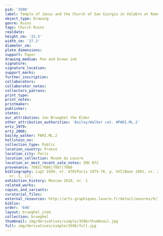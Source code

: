 ```yaml
---
pid: '3596'
label: Temple of Janus and the Church of San Giorgio in Valabro at Rome
object_type: Drawing
genre: Ruins
tags: Church Ruins
realdate: 
height_cm: '22.5'
width_cm: '27.3'
diameter_cm: 
plate_dimensions: 
support: Paper
drawing_medium: Pen and brown ink
signature: 
signature_location: 
support_marks: 
further_inscription: 
collaborators: 
collaborator_notes: 
collectors_patrons: 
print_type: 
print_notes: 
printmaker: 
publisher: 
states: 
our_attribution: Jan Brueghel the Elder
other_attribution_authorities: 'Bailey/Walker cat. #PARI.ML.2'
ertz_1979: 
ertz_2008: 
bailey_walker: PARI.ML.2
hollstein_no: 
collection_type: Public
location_country: France
location_city: Paris
location_collection: Musée du Louvre
location_or_most_recent_sale_notes: INV 872
provenance: 7085|7086|7087|7088
bibliography: Lugt 1949, nr. 470|Paris 1975-76, p. XVI|Boon 1992, nr. 23|Moscow 2010,
  nr. 1, ill.
exhibition_history: Moscow 2010, nr. 1
related_works: 
copies_and_variants: 
curatorial_files: 
external_resources: http://arts-graphiques.louvre.fr/detail/oeuvres/9/1414-Le-temple-de-Janus-et-leglise-San-Giorgio-in-Valabro-a-Rome
biblio: 
order: '646'
layout: brueghel_item
collection: brueghel
thumbnail: img/derivatives/simple/3596/thumbnail.jpg
full: img/derivatives/simple/3596/full.jpg
---
```

